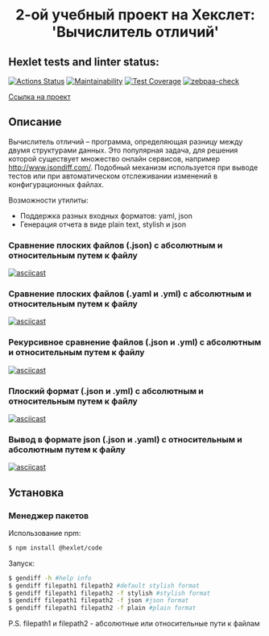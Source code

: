 <h1 style="text-align: center;">2-ой учебный проект на Хекслет: 'Вычислитель отличий'</h1>

## Hexlet tests and linter status:

[![Actions Status](https://github.com/zebpaa/frontend-project-46/actions/workflows/hexlet-check.yml/badge.svg)](https://github.com/zebpaa/frontend-project-46/actions) 
[![Maintainability](https://api.codeclimate.com/v1/badges/f63bfcf40c099af9031e/maintainability)](https://codeclimate.com/github/zebpaa/frontend-project-46/maintainability) 
[![Test Coverage](https://api.codeclimate.com/v1/badges/f63bfcf40c099af9031e/test_coverage)](https://codeclimate.com/github/zebpaa/frontend-project-46/test_coverage) 
[![zebpaa-check](https://github.com/zebpaa/frontend-project-46/actions/workflows/zebpaa-check.yml/badge.svg)](https://github.com/zebpaa/frontend-project-46/actions/workflows/zebpaa-check.yml)

<a href="https://ru.hexlet.io/programs/frontend/projects/46">Ссылка на проект</a>

## Описание

Вычислитель отличий – программа, определяющая разницу между двумя структурами данных. Это популярная задача, для решения которой существует множество онлайн сервисов, например <a href="http://www.jsondiff.com/">http://www.jsondiff.com/</a>. Подобный механизм используется при выводе тестов или при автоматическом отслеживании изменений в конфигурационных файлах.

Возможности утилиты:

- Поддержка разных входных форматов: yaml, json
- Генерация отчета в виде plain text, stylish и json

### Сравнение плоских файлов (.json) с абсолютным и относительным путем к файлу
[![asciicast](https://asciinema.org/a/NWDu93PxttIefwCq4DqJlrEjk.svg)](https://asciinema.org/a/NWDu93PxttIefwCq4DqJlrEjk)

### Сравнение плоских файлов (.yaml и .yml) с абсолютным и относительным путем к файлу
[![asciicast](https://asciinema.org/a/v9sC6VRbDHKMliefZSquonMdG.svg)](https://asciinema.org/a/v9sC6VRbDHKMliefZSquonMdG)

### Рекурсивное сравнение файлов (.json и .yml) с абсолютным и относительным путем к файлу
[![asciicast](https://asciinema.org/a/L0g0b7Cpf7x9LQE1jYLxc9mku.svg)](https://asciinema.org/a/L0g0b7Cpf7x9LQE1jYLxc9mku)

### Плоский формат (.json и .yml) с абсолютным и относительным путем к файлу
[![asciicast](https://asciinema.org/a/JM8NfiF4HspIo6Kts1vxHQj8O.svg)](https://asciinema.org/a/JM8NfiF4HspIo6Kts1vxHQj8O)

### Вывод в формате json (.json и .yaml) с относительным и абсолютным путем к файлу
[![asciicast](https://asciinema.org/a/fMDlIr6BjQwJwyoA1bf1CTLi7.svg)](https://asciinema.org/a/fMDlIr6BjQwJwyoA1bf1CTLi7)

## Установка

### Менеджер пакетов

Использование npm:

```bash
$ npm install @hexlet/code
```

Запуск: 

```bash
$ gendiff -h #help info
$ gendiff filepath1 filepath2 #default stylish format
$ gendiff filepath1 filepath2 -f stylish #stylish format
$ gendiff filepath1 filepath2 -f json #json format
$ gendiff filepath1 filepath2 -f plain #plain format
```

P.S. filepath1 и filepath2 - абсолютные или относительные пути к файлам